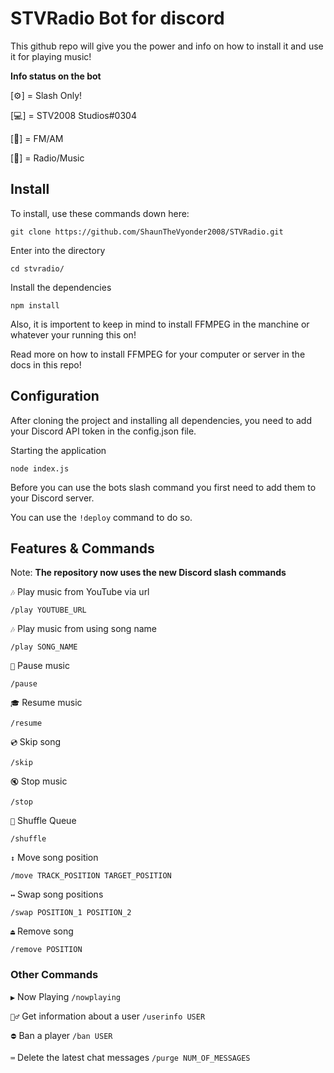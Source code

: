 # STVRadio Bot for discord

This github repo will give you the power and info on how to install it and use it for playing music!

**Info status on the bot**

[⚙️] = Slash Only!

[💻] = STV2008 Studios#0304

[📡] = FM/AM

[🤖] = Radio/Music

## Install

To install, use these commands down here:

```
git clone https://github.com/ShaunTheVyonder2008/STVRadio.git
```

Enter into the directory

```
cd stvradio/
```

Install the dependencies

```
npm install
```

Also, it is importent to keep in mind to install FFMPEG in the manchine or whatever your running this on!

Read more on how to install FFMPEG for your computer or server in the docs in this repo!


## Configuration

After cloning the project and installing all dependencies, you need to add your Discord API token in the config.json file.

Starting the application

```
node index.js
```

Before you can use the bots slash command you first need to add them to your Discord server. 

You can use the ```!deploy``` command to do so.


## Features & Commands

Note: **The repository now uses the new Discord slash commands**

`🎶` Play music from YouTube via url

`/play YOUTUBE_URL`

`🎶` Play music from using song name

`/play SONG_NAME`

`📃` Pause music

`/pause`

`🎓` Resume music

`/resume`

`💿` Skip song

`/skip`

`🔇` Stop music

`/stop`

`🔀` Shuffle Queue

`/shuffle`

`↕` Move song position

`/move TRACK_POSITION TARGET_POSITION`

`↔️` Swap song positions

`/swap POSITION_1 POSITION_2`

`⏏️` Remove song

`/remove POSITION`


### Other Commands

`▶️` Now Playing `/nowplaying`

`🙋‍♂️` Get information about a user `/userinfo USER`

`⛔` Ban a player `/ban USER`

`⌨️` Delete the latest chat messages `/purge NUM_OF_MESSAGES`
